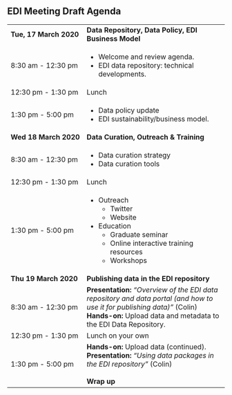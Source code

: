 ## EDI Meeting Draft Agenda

<table>
  <tr>
    <td nowrap><strong>Tue, 17 March 2020</strong></td>
    <td><strong>Data Repository, Data Policy, EDI Business Model
</strong></td>
  </tr>
  <tr>
    <td nowrap>8:30 am - 12:30 pm</td>
    <td><ul><li>Welcome and review agenda.</li><li>EDI data repository: technical developments.</ul>
   </td>
 </tr>
 <tr>
    <td nowrap>12:30 pm - 1:30 pm</td><td>Lunch</td>
  </tr>
 <tr>
    <td nowrap>1:30 pm - 5:00 pm</td>
    <td><ul><li>Data policy update</li><li>EDI sustainability/business model.</ul></li>
   </td>
 </tr>
  <tr>
    <td nowrap><strong>Wed 18 March 2020</strong></td><td><strong>Data Curation, Outreach & Training</strong></td>
  </tr>
  <tr>
    <td nowrap>8:30 am - 12:30 pm</td>
    <td><ul><li>Data curation strategy</li><li>Data curation tools</ul></li>
   </td>
 </tr>
 <tr>
    <td nowrap>12:30 pm - 1:30 pm</td><td>Lunch</td>
  </tr>
  <tr>
    <td nowrap>1:30 pm - 5:00 pm</td>
  <td><ul><li>Outreach<ul><li>Twitter</li><li>Website</li></ul></li>
      <li>Education<ul><li>Graduate seminar</li><li>Online interactive training resources</li><li>Workshops</li></ul></li></ul>
   </td>
 </tr>
    <td><strong>Thu 19 March 2020</strong></td><td><strong> Publishing data in the EDI repository</strong></td>
  </tr>
  <tr>
    <td nowrap>8:30 am - 12:30 pm</td>
    <td><strong>Presentation:</strong> <i>“Overview of the EDI data repository and data portal (and how to use it for publishing data)”</i> (Colin)<br><strong>Hands-on:</strong> Upload data and metadata to the EDI Data Repository.   </td>
 </tr>
 <tr>
    <td nowrap>12:30 pm - 1:30 pm</td>
    <td>Lunch on your own</td>
  </tr>
 <tr>
    <td nowrap>1:30 pm - 5:00 pm</td>
    <td><strong>Hands-on:</strong> Upload data (continued).<br><strong>Presentation:</strong> <i>“Using data packages in the EDI repository”</i> (Colin)<br><br><strong>Wrap up</strong>
   </td>
 </tr>
</table>
